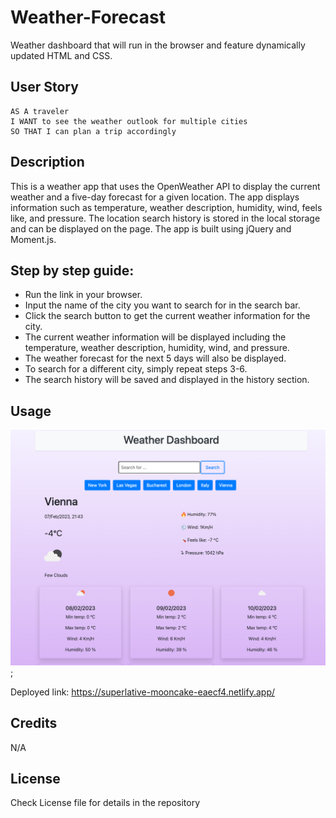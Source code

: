 # Weather-Forecast
Weather dashboard that will run in the browser and feature dynamically updated HTML and CSS.

## User Story

```text
AS A traveler
I WANT to see the weather outlook for multiple cities
SO THAT I can plan a trip accordingly
```

## Description

This is a weather app that uses the OpenWeather API to display the current weather and a five-day forecast for a given location. The app displays information such as temperature, weather description, humidity, wind, feels like, and pressure. The location search history is stored in the local storage and can be displayed on the page. The app is built using jQuery and Moment.js.

## Step by step guide:
* Run the link in your browser.
* Input the name of the city you want to search for in the search bar.
* Click the search button to get the current weather information for the city.
* The current weather information will be displayed including the temperature, weather description, humidity, wind, and pressure.
* The weather forecast for the next 5 days will also be displayed.
* To search for a different city, simply repeat steps 3-6.
* The search history will be saved and displayed in the history section.

## Usage
![The weather app includes a search option, a list of cities, and a five-day forecast and current weather conditions](./resources/weather-forecast.png);

Deployed link: https://superlative-mooncake-eaecf4.netlify.app/


## Credits
N/A

## License
Check License file for details in the repository